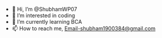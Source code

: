 - 👋 Hi, I’m @ShubhamWP07
- 👀 I’m interested in coding
- 🌱 I’m currently learning BCA
- 📫 How to reach me, Email-shubham1900384@gmail.com

<!---
ShubhamWP07/ShubhamWP07 is a ✨ special ✨ repository because its `README.md` (this file) appears on your GitHub profile.
You can click the Preview link to take a look at your changes.
--->
